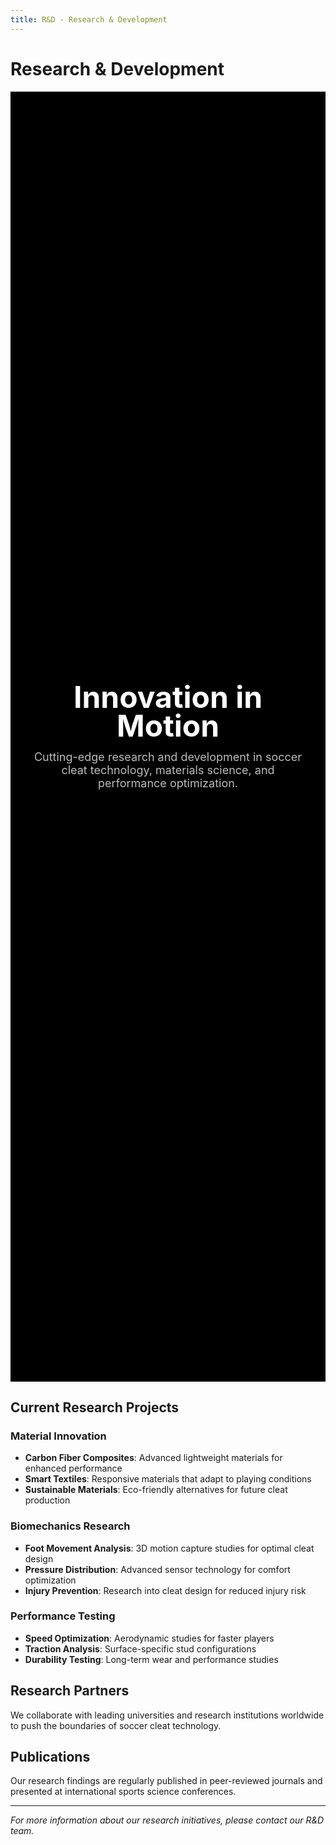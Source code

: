 ```yaml
---
title: R&D - Research & Development
---
```


# Research & Development

<div style="display:grid;place-items:center;min-height:50vh;text-align:center;padding:32px;background:#000;">
  <div>
    <h1 style="font-size:clamp(28px,5vw,72px);line-height:.95;margin:0;color:#fff;text-align:center;">
      Innovation in Motion
    </h1>
    <p style="max-width:720px;margin:16px auto 0;color:#bbb;font-size:clamp(14px,2vw,18px);">
      Cutting-edge research and development in soccer cleat technology, materials science, and performance optimization.
    </p>
  </div>
</div>

## Current Research Projects

### Material Innovation
- **Carbon Fiber Composites**: Advanced lightweight materials for enhanced performance
- **Smart Textiles**: Responsive materials that adapt to playing conditions
- **Sustainable Materials**: Eco-friendly alternatives for future cleat production

### Biomechanics Research
- **Foot Movement Analysis**: 3D motion capture studies for optimal cleat design
- **Pressure Distribution**: Advanced sensor technology for comfort optimization
- **Injury Prevention**: Research into cleat design for reduced injury risk

### Performance Testing
- **Speed Optimization**: Aerodynamic studies for faster players
- **Traction Analysis**: Surface-specific stud configurations
- **Durability Testing**: Long-term wear and performance studies

## Research Partners

We collaborate with leading universities and research institutions worldwide to push the boundaries of soccer cleat technology.

## Publications

Our research findings are regularly published in peer-reviewed journals and presented at international sports science conferences.

---

*For more information about our research initiatives, please contact our R&D team.*
